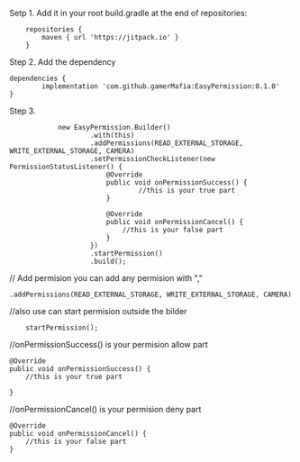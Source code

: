 
Setp 1. Add it in your root build.gradle at the end of repositories:
  	
		repositories {
			maven { url 'https://jitpack.io' }	
		}
  
Step 2. Add the dependency
  
  	dependencies {
	        implementation 'com.github.gamerMafia:EasyPermission:0.1.0'
	}
	
	
Step 3.	
  
                new EasyPermission.Builder()
                        .with(this)
                        .addPermissions(READ_EXTERNAL_STORAGE, WRITE_EXTERNAL_STORAGE, CAMERA)
                        .setPermissionCheckListener(new PermissionStatusListener() {
                            @Override
                            public void onPermissionSuccess() {
                                    //this is your true part  
                            }

                            @Override
                            public void onPermissionCancel() {
                                //this is your false part  
                            }
                        })
                        .startPermission()
                        .build();


// Add permision you can add any permision with ","
		
	.addPermissions(READ_EXTERNAL_STORAGE, WRITE_EXTERNAL_STORAGE, CAMERA)

//also use can start permision outside the bilder
		
		startPermission();

//onPermissionSuccess() is your permision allow part

	@Override
	public void onPermissionSuccess() {
	    //this is your true part  

	}

//onPermissionCancel() is your permision deny part

	@Override
	public void onPermissionCancel() {
	    //this is your false part  
	}
